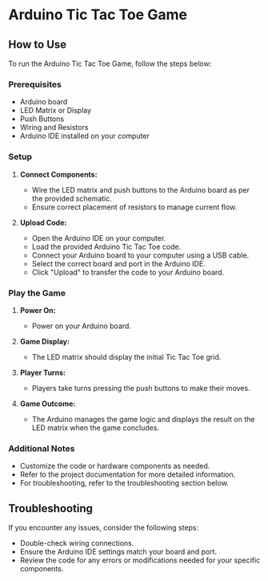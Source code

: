 # Arduino Tic Tac Toe Game

## How to Use

To run the Arduino Tic Tac Toe Game, follow the steps below:

### Prerequisites

- Arduino board
- LED Matrix or Display
- Push Buttons
- Wiring and Resistors
- Arduino IDE installed on your computer

### Setup

1. **Connect Components:**
   - Wire the LED matrix and push buttons to the Arduino board as per the provided schematic.
   - Ensure correct placement of resistors to manage current flow.

2. **Upload Code:**
   - Open the Arduino IDE on your computer.
   - Load the provided Arduino Tic Tac Toe code.
   - Connect your Arduino board to your computer using a USB cable.
   - Select the correct board and port in the Arduino IDE.
   - Click "Upload" to transfer the code to your Arduino board.

### Play the Game

1. **Power On:**
   - Power on your Arduino board.

2. **Game Display:**
   - The LED matrix should display the initial Tic Tac Toe grid.

3. **Player Turns:**
   - Players take turns pressing the push buttons to make their moves.

4. **Game Outcome:**
   - The Arduino manages the game logic and displays the result on the LED matrix when the game concludes.

### Additional Notes

- Customize the code or hardware components as needed.
- Refer to the project documentation for more detailed information.
- For troubleshooting, refer to the troubleshooting section below.

## Troubleshooting

If you encounter any issues, consider the following steps:

- Double-check wiring connections.
- Ensure the Arduino IDE settings match your board and port.
- Review the code for any errors or modifications needed for your specific components.

